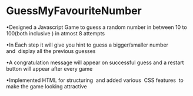 # GuessMyFavouriteNumber

•Designed a Javascript Game to guess a random number in between 10 to 100(both inclusive ) in atmost 8 attempts 

•In Each step it will give you hint to guess a bigger/smaller number and  display all the previous guesses  

•A congratulation message will appear on successful guess and a restart button will appear after every game 

•Implemented HTML for structuring  and added various  CSS features  to make the game looking attractive
